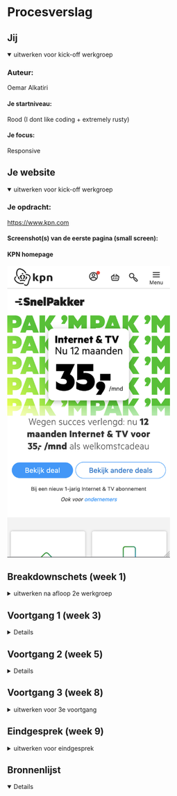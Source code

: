 # Procesverslag



## Jij

<details open>
<summary>uitwerken voor kick-off werkgroep</summary>

### Auteur:
Oemar Alkatiri

#### Je startniveau:
Rood (I dont like coding + extremely rusty)

#### Je focus:
Responsive

</details>





## Je website

<details open>
<summary>uitwerken voor kick-off werkgroep</summary>

### Je opdracht:
https://www.kpn.com

#### Screenshot(s) van de eerste pagina (small screen):
#### KPN homepage
<img src="/screenshots/kpn_mobile.png" alt="2" width="375px">





## Breakdownschets (week 1)

<details>
<summary>uitwerken na afloop 2e werkgroep</summary>

### de hele pagina:
 <img src="/screenshots/" alt="1" width="375px">

</details>





## Voortgang 1 (week 3)

<details>
<img src="/screenshots/" alt="3" width="375px">

### Stand van zaken



### Agenda voor meeting



</details>





## Voortgang 2 (week 5)

<details>
<img src="/screenshots/" alt="3" width="375px">



### Stand van zaken



### Agenda voor meeting


</details>




## Voortgang 3 (week 8)

<details>
<summary>uitwerken voor 3e voortgang</summary>
<img src="/screenshots/" alt="" width="375px">

### Stand van zaken


</details>





## Eindgesprek (week 9)

<details>
<summary>uitwerken voor eindgesprek</summary>

### Stand van zaken


### Screenshot(s)

</details>





## Bronnenlijst

<details open>


</details>
